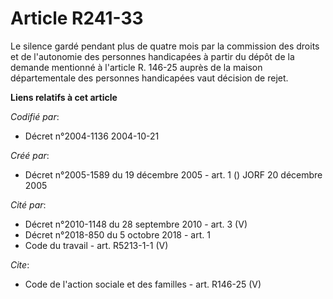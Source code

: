 # Article R241-33

Le silence gardé pendant plus de quatre mois par la commission des droits et de l'autonomie des personnes handicapées à
partir du dépôt de la demande mentionné à l'article R. 146-25 auprès de la maison départementale des personnes handicapées
vaut décision de rejet.

**Liens relatifs à cet article**

_Codifié par_:

  - Décret n°2004-1136 2004-10-21

_Créé par_:

  - Décret n°2005-1589 du 19 décembre 2005 - art. 1 () JORF 20 décembre 2005

_Cité par_:

  - Décret n°2010-1148 du 28 septembre 2010 - art. 3 (V)
  - Décret n°2018-850 du 5 octobre 2018 - art. 1
  - Code du travail - art. R5213-1-1 (V)

_Cite_:

  - Code de l'action sociale et des familles - art. R146-25 (V)
